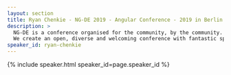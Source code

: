 ```yaml
---
layout: section
title: Ryan Chenkie - NG-DE 2019 - Angular Conference - 2019 in Berlin
description: >
  NG-DE is a conference organised for the community, by the community.
  We create an open, diverse and welcoming conference with fantastic speakers and a warm and friendly environment. 
speaker_id: ryan-chenkie
---
```


{% include speaker.html speaker_id=page.speaker_id %}
